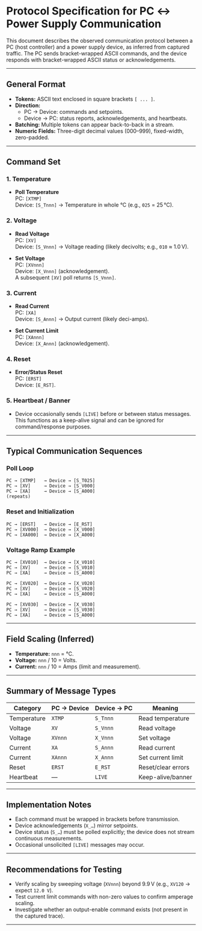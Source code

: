 # Protocol Specification for PC ↔ Power Supply Communication

This document describes the observed communication protocol between a PC (host controller) and a power supply device, as inferred from captured traffic. The PC sends bracket-wrapped ASCII commands, and the device responds with bracket-wrapped ASCII status or acknowledgements.

---

## General Format

- **Tokens:** ASCII text enclosed in square brackets `[ ... ]`.
- **Direction:**
  - PC → Device: commands and setpoints.
  - Device → PC: status reports, acknowledgements, and heartbeats.
- **Batching:** Multiple tokens can appear back-to-back in a stream.
- **Numeric Fields:** Three-digit decimal values (000–999), fixed-width, zero-padded.

---

## Command Set

### 1. Temperature

- **Poll Temperature**\
  PC: `[XTMP]`\
  Device: `[S_Tnnn]` → Temperature in whole °C (e.g., `025` = 25 °C).

### 2. Voltage

- **Read Voltage**\
  PC: `[XV]`\
  Device: `[S_Vnnn]` → Voltage reading (likely decivolts; e.g., `010` ≈ 1.0 V).

- **Set Voltage**\
  PC: `[XVnnn]`\
  Device: `[X_Vnnn]` (acknowledgement).\
  A subsequent `[XV]` poll returns `[S_Vnnn]`.

### 3. Current

- **Read Current**\
  PC: `[XA]`\
  Device: `[S_Annn]` → Output current (likely deci-amps).

- **Set Current Limit**\
  PC: `[XAnnn]`\
  Device: `[X_Annn]` (acknowledgement).

### 4. Reset

- **Error/Status Reset**\
  PC: `[ERST]`\
  Device: `[E_RST]`.

### 5. Heartbeat / Banner

- Device occasionally sends `[LIVE]` before or between status messages. This functions as a keep-alive signal and can be ignored for command/response purposes.

---

## Typical Communication Sequences

### Poll Loop

```
PC → [XTMP]   → Device → [S_T025]
PC → [XV]     → Device → [S_V000]
PC → [XA]     → Device → [S_A000]
(repeats)
```

### Reset and Initialization

```
PC → [ERST]   → Device → [E_RST]
PC → [XV000]  → Device → [X_V000]
PC → [XA000]  → Device → [X_A000]
```

### Voltage Ramp Example

```
PC → [XV010]  → Device → [X_V010]
PC → [XV]     → Device → [S_V010]
PC → [XA]     → Device → [S_A000]

PC → [XV020]  → Device → [X_V020]
PC → [XV]     → Device → [S_V020]
PC → [XA]     → Device → [S_A000]

PC → [XV030]  → Device → [X_V030]
PC → [XV]     → Device → [S_V030]
PC → [XA]     → Device → [S_A000]
```

---

## Field Scaling (Inferred)

- **Temperature:** `nnn` = °C.
- **Voltage:** `nnn` / 10 = Volts.
- **Current:** `nnn` / 10 = Amps (limit and measurement).

---

## Summary of Message Types

| Category    | PC → Device | Device → PC | Meaning            |
| ----------- | ----------- | ----------- | ------------------ |
| Temperature | `XTMP`      | `S_Tnnn`    | Read temperature   |
| Voltage     | `XV`        | `S_Vnnn`    | Read voltage       |
| Voltage     | `XVnnn`     | `X_Vnnn`    | Set voltage        |
| Current     | `XA`        | `S_Annn`    | Read current       |
| Current     | `XAnnn`     | `X_Annn`    | Set current limit  |
| Reset       | `ERST`      | `E_RST`     | Reset/clear errors |
| Heartbeat   | —           | `LIVE`      | Keep-alive/banner  |

---

## Implementation Notes

- Each command must be wrapped in brackets before transmission.
- Device acknowledgements (`X_…`) mirror setpoints.
- Device status (`S_…`) must be polled explicitly; the device does not stream continuous measurements.
- Occasional unsolicited `[LIVE]` messages may occur.

---

## Recommendations for Testing

- Verify scaling by sweeping voltage (`XVnnn`) beyond 9.9 V (e.g., `XV120` → expect `12.0 V`).
- Test current limit commands with non-zero values to confirm amperage scaling.
- Investigate whether an output-enable command exists (not present in the captured trace).

---

